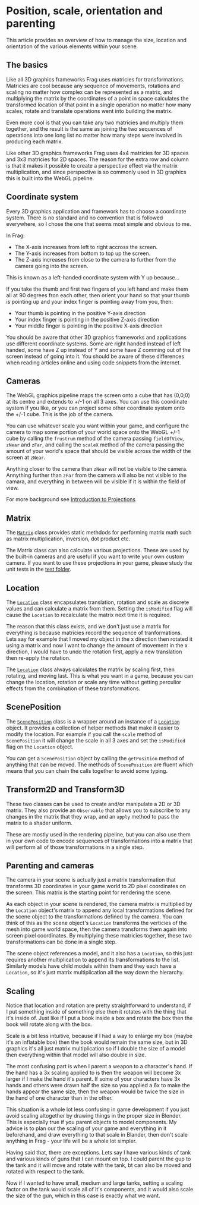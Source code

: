 # Position, scale, orientation and parenting
This article provides an overview of how to manage the size, location and 
orientation of the various elements within your scene.

## The basics
Like all 3D graphics frameworks Frag uses matricies for transformations.
Matricies are cool because any sequence of movements, rotations and scaling 
no matter how complex can be represented as a matrix, and multiplying the
matrix by the coordinates of a point in space calculates the transformed
location of that point in a single operation no matter how many scales, rotate
and translate operations went into building the matrix.

Even more cool is that you can take any two matricies and multiply them
together, and the result is the same as joining the two sequences of
operations into one long list no matter how many steps were involved
in producing each matrix.

Like other 3D graphics frameworks Frag uses 4x4 matricies for 3D
spaces and 3x3 matricies for 2D spaces. The reason for the extra row and
column is that it makes it possible to create a perspective effect via
the matrix multiplication, and since perspective is so commonly used in
3D graphics this is built into the WebGL pipeline.

## Coordinate system
Every 3D graphics application and framework has to choose a coordinate system.
There is no standard and no convention that is followed everywhere, so I
chose the one that seems most simple and obvious to me.

In Frag:
* The X-axis increases from left to right accross the screen.
* The Y-axis increases from bottom to top up the screen.
* The Z-axis increases from close to the camera to further from the camera going into the screen.

This is known as a left-handed coordinate system with Y up because...

If you take the thumb and first two fingers of you left hand and make them 
all at 90 degrees fron each other, then orient your hand so that your thumb 
is pointing up and your index finger is pointing away from you, then:
* Your thumb is pointing in the positive Y-axis direction
* Your index finger is pointing in the positive Z-axis direction
* Your middle finger is pointing in the positive X-axis direction

You should be aware that other 3D graphics frameworks and applications use
different coordinate systems. Some are right handed instead of left handed,
some have Z up instead of Y and some have Z comming out of the screen instead
of going into it. You should be aware of these differences when reading
articles online and using code snippets from the internet.

## Cameras
The WebGL graphics pipeline maps the screen onto a cube that has (0,0,0) at
its centre and extends to +/-1 on all 3 axes. You can use this coordinate system
if you like, or you can project some other coordinate system onto the +/-1 cube.
This is the job of the camera.

You can use whatever scale you want within your game, and configure the camera
to map some portion of your world space onto the WebGL +/-1 cube by calling
the `frustrum` method of the camera passing `fieldOfView`, `zNear` and `zFar`,
and calling the `scaleX` method of the camera passing the amount of your world's
space that should be visible across the width of the screen at `zNear`.

Anything closer to the camera than `zNear` will not be visible to the camera.
Annything further than `zFar` from the camera will also be not visible to the
camara, and everything in between will be visible if it is within the field
of view.

For more background see [Introduction to Projections](http://learnwebgl.brown37.net/08_projections/projections_introduction.html)

## Matrix
The [`Matrix`](reference/matrix.md) class provides static methdods for 
performing matrix math such as matrix multiplication, inversion, dot product etc.

The Matrix class can also calculate various projections. These are used by
the built-in cameras and are useful if you want to write your own custom camera.
If you want to use these projections in your game, please study the unit tests
in the [test folder](../test/Matrix.js).

## Location
The [`Location`](reference/location.md) class encapsulates translation, 
rotation and scale as discrete values
and can calculate a matrix from them. Setting the `isModified` flag will
cause the `Location` to recalculate the matrix next time it is required.

The reason that this class exists, and we don't just use a matrix for 
everything is because matricies record the sequence of tranformations. Lets 
say for example that I moved my object in the x direction then rotated it
using a matrix and now I want to change the amount of movement in the x 
direction, I would have to undo the rotation first, apply a new translation
then re-apply the rotation.

The [`Location`](reference/location.md) class always calculates the matrix 
by scaling first, then rotating, and moving last. This is what you want in 
a game, because you can change the location, rotation or scale any time 
without getting perculior effects from the combination of these transformations.

## ScenePosition
The [`ScenePosition`](reference/scene-position.md) class is a wrapper 
around an instance of a [`Location`](reference/location.md) object. It 
provides a collection of helper methods that make it easier to modify
the location. For example if you call the `scale` method of `ScenePosition`
it will change the scale in all 3 axes and set the `isModified` flag on
the `Location` object.

You can get a `ScenePosition` object by calling the `getPosition` method
of anything that can be moved. The methods of `ScenePosition` are fluent
which means that you can chain the calls together to avoid some typing.

## Transform2D and Transform3D
These two classes can be used to create and/or manipulate a 2D or 3D matrix.
They also provide an `Observable` that allows you to subscribe to any changes
in the matrix that they wrap, and an `apply` method to pass the matrix to
a shader uniform.

These are mostly used in the rendering pipeline, but you can also use them
in your own code to encode sequences of transformations into a matrix that
will perform all of those transformations in a single step.

## Parenting and cameras
The camera in your scene is actually just a matrix transformation that
transforms 3D coordinates in your game world to 2D pixel coordinates on
the screen. This matrix is the starting point for rendering the scene.

As each object in your scene is rendered, the camera matrix is multiplied
by the `Location` object's matrix to append any local transformations
defined for the scene object to the transformations defined by the camera.
You can think of this as the scene object's `Location` transforms the
verticies of the mesh into game world space, then the camera transforms them
again into screen pixel coordinates. By multiplying these matricies
together, these two transformations can be done in a single step.

The scene object references a model, and it also has a `Location`, so this
just requires another multiplication to append its transformations to
the list. Similarly models have child models within them and they each have
a `Location`, so it's just matrix multiplication all the way down the
hierarchy.

## Scaling
Notice that location and rotation are pretty straightforward to understand,
if I put something inside of something else then it rotates with the thing
that it's inside of. Just like if I put a book inside a box and rotate
the box then the book will rotate along with the box.

Scale is a bit less intuitive, because if I had a way to enlarge my 
box (maybe it's an inflatable box) then the book would remain the same 
size, but in 3D graphics it's all just matrix multiplication so if I 
double the size of a model then everything within that model will also 
double in size.

The most confusing part is when I parent a weapon to a character's hand.
If the hand has a 3x scaling applied to is then the weapon will become
3x larger if I make the hand it's parent. If some of your characters have
3x hands and others were drawn half the size so you applied a 6x to make
the hands appear the same size, then the weapon would be twice the size
in the hand of one character than in the other.

This situation is a whole lot less confusing in game development if you
just avoid scaling altogether by drawing things in the proper size in
Blender. This is especially true if you parent objects to model components.
My advice is to plan our the scaling of your game and everything in it
beforehand, and draw everything to that scale in Blander, then don't scale
anything in Frag - your life will be a whole lot simpler.

Having said that, there are exceptions. Lets say I have various kinds of
tank and various kinds of guns that I can mount on top. I could parent
the gup to the tank and it will move and rotate with the tank, bt can also
be moved and rotated with respect to the tank.

Now if I wanted to have small, medium and large tanks, setting a scaling
factor on the tank would scale all of it's components, and it would also
scale the size of the gun, which in this case is exactly what we want.
